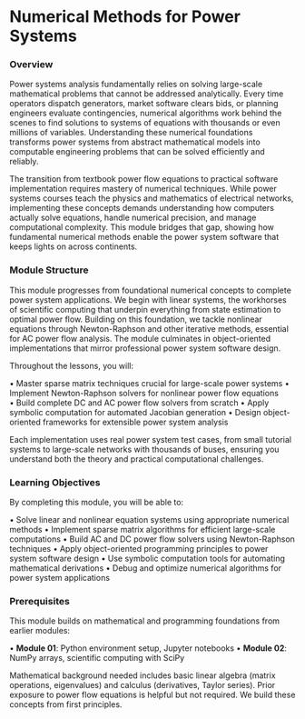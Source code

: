 # Numerical Methods for Power Systems

### Overview

Power systems analysis fundamentally relies on solving large-scale mathematical problems that cannot be addressed analytically. Every time operators dispatch generators, market software clears bids, or planning engineers evaluate contingencies, numerical algorithms work behind the scenes to find solutions to systems of equations with thousands or even millions of variables. Understanding these numerical foundations transforms power systems from abstract mathematical models into computable engineering problems that can be solved efficiently and reliably.

The transition from textbook power flow equations to practical software implementation requires mastery of numerical techniques. While power systems courses teach the physics and mathematics of electrical networks, implementing these concepts demands understanding how computers actually solve equations, handle numerical precision, and manage computational complexity. This module bridges that gap, showing how fundamental numerical methods enable the power system software that keeps lights on across continents.

### Module Structure

This module progresses from foundational numerical concepts to complete power system applications. We begin with linear systems, the workhorses of scientific computing that underpin everything from state estimation to optimal power flow. Building on this foundation, we tackle nonlinear equations through Newton-Raphson and other iterative methods, essential for AC power flow analysis. The module culminates in object-oriented implementations that mirror professional power system software design.

Throughout the lessons, you will:

• Master sparse matrix techniques crucial for large-scale power systems
• Implement Newton-Raphson solvers for nonlinear power flow equations  
• Build complete DC and AC power flow solvers from scratch
• Apply symbolic computation for automated Jacobian generation
• Design object-oriented frameworks for extensible power system analysis

Each implementation uses real power system test cases, from small tutorial systems to large-scale networks with thousands of buses, ensuring you understand both the theory and practical computational challenges.

### Learning Objectives

By completing this module, you will be able to:

• Solve linear and nonlinear equation systems using appropriate numerical methods
• Implement sparse matrix algorithms for efficient large-scale computations
• Build AC and DC power flow solvers using Newton-Raphson techniques
• Apply object-oriented programming principles to power system software design
• Use symbolic computation tools for automating mathematical derivations
• Debug and optimize numerical algorithms for power system applications

### Prerequisites

This module builds on mathematical and programming foundations from earlier modules:

• **Module 01**: Python environment setup, Jupyter notebooks
• **Module 02**: NumPy arrays, scientific computing with SciPy

Mathematical background needed includes basic linear algebra (matrix operations, eigenvalues) and calculus (derivatives, Taylor series). Prior exposure to power flow equations is helpful but not required. We build these concepts from first principles.
